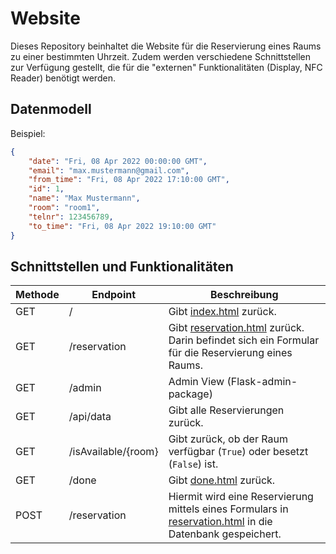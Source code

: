 # Website
Dieses Repository beinhaltet die Website für die Reservierung eines Raums zu einer bestimmten Uhrzeit. Zudem werden verschiedene Schnittstellen zur Verfügung gestellt, die für die "externen" Funktionalitäten (Display, NFC Reader) benötigt werden.

## Datenmodell
Beispiel:
```json
{
    "date": "Fri, 08 Apr 2022 00:00:00 GMT", 
    "email": "max.mustermann@gmail.com", 
    "from_time": "Fri, 08 Apr 2022 17:10:00 GMT", 
    "id": 1, 
    "name": "Max Mustermann", 
    "room": "room1", 
    "telnr": 123456789, 
    "to_time": "Fri, 08 Apr 2022 19:10:00 GMT"
}
```

## Schnittstellen und Funktionalitäten

|Methode|Endpoint| Beschreibung                                                                                                                             |
|---|---|------------------------------------------------------------------------------------------------------------------------------------------|
|GET|/| Gibt [index.html](./templates/index.html) zurück.                                                                                        |
|GET|/reservation| Gibt [reservation.html](./templates/reservation.html) zurück. Darin befindet sich ein Formular für die Reservierung eines Raums.         |
|GET|/admin| Admin View (Flask-admin-package)                                                                                                         |
|GET|/api/data| Gibt alle Reservierungen zurück.                                                                                                         |
|GET|/isAvailable/{room} | Gibt zurück, ob der Raum verfügbar (`True`) oder besetzt (`False`) ist.                                                                  |
|GET|/done| Gibt [done.html](./templates/done.html) zurück.                                                                                          |
|POST|/reservation| Hiermit wird eine Reservierung mittels eines Formulars in [reservation.html](./templates/reservation.html) in die Datenbank gespeichert. |

